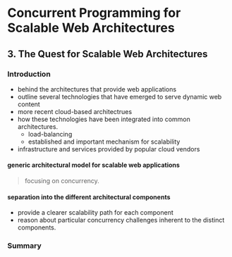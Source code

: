 # Concurrent Programming for Scalable Web Architectures  
## 3. The Quest for Scalable Web Architectures  

### Introduction  
* behind the architectures that provide web applications  
* outline several technologies that have emerged to serve dynamic web content  
* more recent cloud-based architectrues  
* how these technologies have been integrated into common architectures.  
  * load-balancing  
  * established and important mechanism for scalability  
* infrastructure and services provided by popular cloud vendors  

#### generic architectural model for scalable web applications  
> focusing on concurrency.  

#### separation into the different architectural components  
* provide a clearer scalability path for each component  
* reason about particular concurrency challenges inherent to the distinct components.

### Summary  
